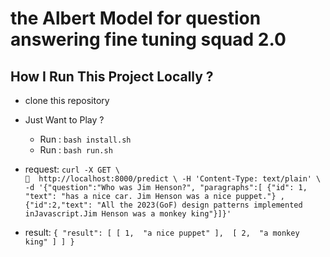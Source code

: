 # the Albert Model for question answering fine tuning squad 2.0

## How I Run This Project Locally ?

- clone this repository

- Just Want to Play ?
    - Run : `bash install.sh`
    - Run : `bash run.sh`

 - request: ` curl -X GET \                                                                                                                
  http://localhost:8000/predict \
  -H 'Content-Type: text/plain' \
  -d '{"question":"Who was Jim Henson?", "paragraphs":[ {"id": 1, "text": "has a nice car. Jim Henson was a nice puppet."} , {"id":2,"text": "All the 2023(GoF) design patterns implemented inJavascript.Jim Henson was a monkey king"}]}'
 `
 
 - result: `{
  "result": [
    [
      1, 
      "a nice puppet"
    ], 
    [
      2, 
      "a monkey king"
    ]
  ]
}`
